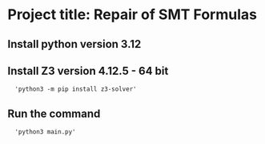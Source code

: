 # Project title: Repair of SMT Formulas

## Install python version 3.12
   
## Install Z3 version 4.12.5 - 64 bit
      'python3 -m pip install z3-solver'
   
## Run the command
      'python3 main.py'

